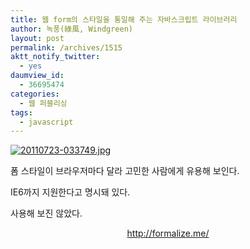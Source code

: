 ```yaml
---
title: 웹 form의 스타일을 통일해 주는 자바스크립트 라이브러리
author: 녹풍(綠風, Windgreen)
layout: post
permalink: /archives/1515
aktt_notify_twitter:
  - yes
daumview_id:
  - 36695474
categories:
  - 웹 퍼블리싱
tags:
  - javascript
---
```

[<img class="alignnone size-full" src="http://dl.dropboxusercontent.com/u/15546257/blog/mytory/old-images/2011/07/20110723-033749.jpg" alt="20110723-033749.jpg" />][1]

폼 스타일이 브라우저마다 달라 고민한 사람에게 유용해 보인다.

IE6까지 지원한다고 명시돼 있다.

사용해 보진 않았다.

<p style="text-align: center;">
  <a href="http://formalize.me/">http://formalize.me/</a>
</p>

 [1]: http://dl.dropboxusercontent.com/u/15546257/blog/mytory/old-images/2011/07/20110723-033749.jpg